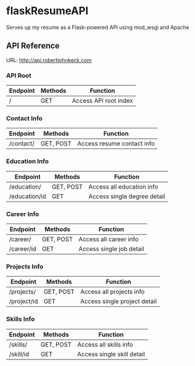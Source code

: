 # flaskResumeAPI
Serves up my resume as a Flask-powered API using mod_wsgi and Apache

## API Reference

URL: http://api.robertjohnkeck.com

### API Root
| Endpoint | Methods | Function |
| --- | --- | --- |
| / | GET | Access API root index |

### Contact Info
Endpoint | Methods | Function
--- | --- | ---
/contact/ | GET, POST | Access resume contact info

### Education Info
Endpoint | Methods | Function
--- | --- | ---
/education/ | GET, POST | Access all education info  
/education/id | GET | Access single degree detail 

### Career Info
Endpoint | Methods | Function
--- | --- | ---
/career/ | GET, POST | Access all career info     
/career/id | GET | Access single job detail    

### Projects Info
Endpoint | Methods | Function
--- | --- | ---
/projects/ | GET, POST | Access all projects info   
/project/id | GET | Access single project detail 

### Skills Info
Endpoint | Methods | Function
--- | --- | ---
/skills/ | GET, POST | Access all skills info    
/skill/id | GET | Access single skill detail  
